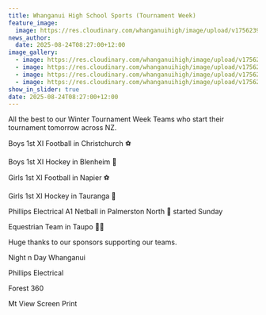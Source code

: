 ```yaml
---
title: Whanganui High School Sports (Tournament Week)
feature_image:
  image: https://res.cloudinary.com/whanganuihigh/image/upload/v1756239685/News/win.jpg
news_author:
  date: 2025-08-24T08:27:00+12:00
image_gallery:
  - image: https://res.cloudinary.com/whanganuihigh/image/upload/v1756239685/News/win2.jpg
  - image: https://res.cloudinary.com/whanganuihigh/image/upload/v1756239685/News/win3.jpg
  - image: https://res.cloudinary.com/whanganuihigh/image/upload/v1756239685/News/win0.jpg
  - image: https://res.cloudinary.com/whanganuihigh/image/upload/v1756239685/News/win1.jpg
show_in_slider: true
date: 2025-08-24T08:27:00+12:00
---
```

All the best to our Winter Tournament Week Teams who start their tournament tomorrow across NZ. 

Boys 1st XI Football in Christchurch ⚽️

Boys 1st XI Hockey in Blenheim 🏑

Girls 1st XI Football in Napier ⚽️

Girls 1st XI Hockey in Tauranga 🏑

Phillips Electrical A1 Netball in Palmerston North 🏐 started Sunday

Equestrian Team in Taupo 🏇🏻

Huge thanks to our sponsors supporting our teams. 

Night n Day Whanganui 

Phillips Electrical 

Forest 360 

Mt View Screen Print
